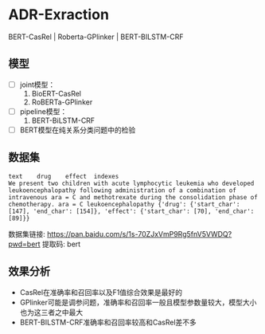 # ADR-Exraction
BERT-CasRel | Roberta-GPlinker | BERT-BILSTM-CRF

## 模型

- [ ] joint模型：
  1. BioERT-CasRel
  2. RoBERTa-GPlinker
- [ ] pipeline模型：
  1. BERT-BiLSTM-CRF
- [ ] BERT模型在纯关系分类问题中的检验

## 

## 数据集

```
text	drug	effect	indexes
We present two children with acute lymphocytic leukemia who developed leukoencephalopathy following administration of a combination of intravenous ara = C and methotrexate during the consolidation phase of chemotherapy.	ara = C	leukoencephalopathy	{'drug': {'start_char': [147], 'end_char': [154]}, 'effect': {'start_char': [70], 'end_char': [89]}}

```

数据集链接: https://pan.baidu.com/s/1s-70ZJxVmP9Rg5fnV5VWDQ?pwd=bert 提取码: bert 



## 效果分析

- CasRel在准确率和召回率以及F1值综合效果是最好的
- GPlinker可能是调参问题，准确率和召回率一般且模型参数量较大，模型大小也为这三者之中最大
- BERT-BILSTM-CRF准确率和召回率较高和CasRel差不多
